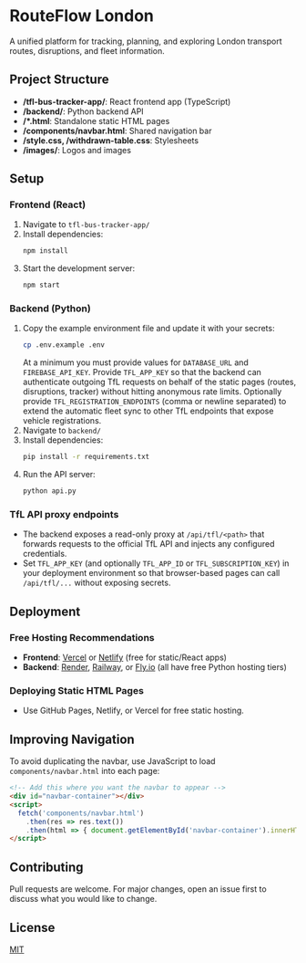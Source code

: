 # RouteFlow London

A unified platform for tracking, planning, and exploring London transport routes, disruptions, and fleet information.

## Project Structure

- **/tfl-bus-tracker-app/**: React frontend app (TypeScript)
- **/backend/**: Python backend API
- **/*.html**: Standalone static HTML pages
- **/components/navbar.html**: Shared navigation bar
- **/style.css, /withdrawn-table.css**: Stylesheets
- **/images/**: Logos and images

## Setup

### Frontend (React)
1. Navigate to `tfl-bus-tracker-app/`
2. Install dependencies:
   ```sh
   npm install
   ```
3. Start the development server:
   ```sh
   npm start
   ```

### Backend (Python)
1. Copy the example environment file and update it with your secrets:
   ```sh
   cp .env.example .env
   ```
   At a minimum you must provide values for `DATABASE_URL` and `FIREBASE_API_KEY`.
   Provide `TFL_APP_KEY` so that the backend can authenticate outgoing TfL requests
   on behalf of the static pages (routes, disruptions, tracker) without hitting
   anonymous rate limits.
   Optionally provide `TFL_REGISTRATION_ENDPOINTS` (comma or newline separated)
   to extend the automatic fleet sync to other TfL endpoints that expose vehicle
   registrations.
2. Navigate to `backend/`
3. Install dependencies:
   ```sh
   pip install -r requirements.txt
   ```
4. Run the API server:
   ```sh
   python api.py
   ```

### TfL API proxy endpoints

- The backend exposes a read-only proxy at `/api/tfl/<path>` that forwards
  requests to the official TfL API and injects any configured credentials.
- Set `TFL_APP_KEY` (and optionally `TFL_APP_ID` or `TFL_SUBSCRIPTION_KEY`) in
  your deployment environment so that browser-based pages can call `/api/tfl/...`
  without exposing secrets.

## Deployment

### Free Hosting Recommendations
- **Frontend**: [Vercel](https://vercel.com/) or [Netlify](https://netlify.com/) (free for static/React apps)
- **Backend**: [Render](https://render.com/), [Railway](https://railway.app/), or [Fly.io](https://fly.io/) (all have free Python hosting tiers)

### Deploying Static HTML Pages
- Use GitHub Pages, Netlify, or Vercel for free static hosting.

## Improving Navigation
To avoid duplicating the navbar, use JavaScript to load `components/navbar.html` into each page:

```html
<!-- Add this where you want the navbar to appear -->
<div id="navbar-container"></div>
<script>
  fetch('components/navbar.html')
    .then(res => res.text())
    .then(html => { document.getElementById('navbar-container').innerHTML = html; });
</script>
```

## Contributing
Pull requests are welcome. For major changes, open an issue first to discuss what you would like to change.

## License
[MIT](LICENSE)
